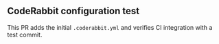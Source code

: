 ## CodeRabbit configuration test
This PR adds the initial `.coderabbit.yml` and verifies CI integration with a test commit.
